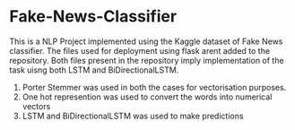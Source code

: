 # Fake-News-Classifier
This is a NLP Project implemented using the Kaggle dataset of Fake News classifier. The files used for deployment using flask arent added to the repository. Both files present
in the repository imply implementation of the task uisng both LSTM and BiDirectionalLSTM.

1. Porter Stemmer was used in both the cases for vectorisation purposes.
2. One hot represention was used to convert the words into numerical vectors
3. LSTM and BiDirectionalLSTM was used to make predictions
